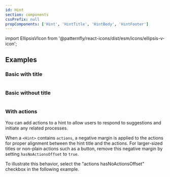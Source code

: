 ```yaml
---
id: Hint
section: components
cssPrefix: null
propComponents: ['Hint', 'HintTitle', 'HintBody', 'HintFooter']
---
```


import EllipsisVIcon from '@patternfly/react-icons/dist/esm/icons/ellipsis-v-icon';

## Examples

### Basic with title

```ts file="HintBasicWithTitle.tsx"

```

### Basic without title

```ts file="HintBasicWithoutTitle.tsx"

```

### With actions

You can add actions to a hint to allow users to respond to suggestions and initiate any related processes.

When a `<Hint>` contains `actions`, a negative margin is applied to the actions for proper alignment between the hint title and the actions. For larger-sized titles or non-plain actions such as a button, remove this negative margin by setting `hasNoActionsOffset` to `true`.

To illustrate this behavior, select the "actions hasNoActionsOffset" checkbox in the following example.

```ts file="HintActionsWithNoOffset.tsx"

```
